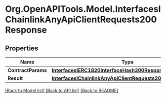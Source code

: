 # Org.OpenAPITools.Model.InterfacesIChainlinkAnyApiClientRequests200Response

## Properties

Name | Type | Description | Notes
------------ | ------------- | ------------- | -------------
**ContractParams** | [**InterfacesIERC1820InterfaceHash200ResponseResult**](InterfacesIERC1820InterfaceHash200ResponseResult.md) |  | 
**Result** | [**InterfacesIChainlinkAnyApiClientRequests200ResponseResult**](InterfacesIChainlinkAnyApiClientRequests200ResponseResult.md) |  | 

[[Back to Model list]](../README.md#documentation-for-models) [[Back to API list]](../README.md#documentation-for-api-endpoints) [[Back to README]](../README.md)

